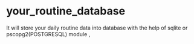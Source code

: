# your_routine_database
 It will store your daily routine data into database with the help of sqlite or pscopg2(POSTGRESQL) module , 
